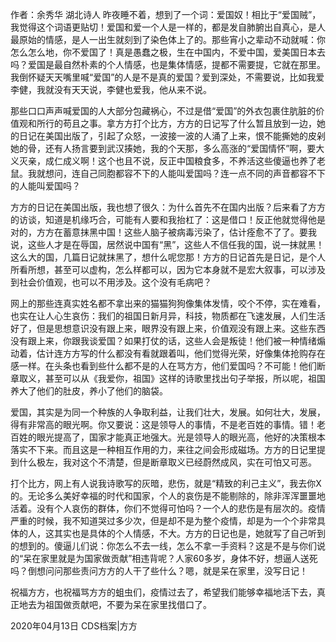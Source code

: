 作者：余秀华 湖北诗人 昨夜睡不着，想到了一个词：爱国奴！相比于“爱国贼”，我觉得这个词语更贴切！爱国和爱一个人是一样的，都是发自肺腑出自真心，是人最原始的情感，是人一出生就刻到了染色体上了的。那些宵小之辈动不动就喊：你怎么怎么地，你不爱国了！真是愚蠢之极，生在中国内，不爱中国，爱美国日本去吗？爱国是最自然朴素的个人情感，也是集体情感，提都不需要提，它就在那里。我倒怀疑天天嘴里喊“爱国”的人是不是真的爱国？爱到深处，不需要说，比如我爱李健，我就没有天天说，李健也爱我，他从来不说。

那些口口声声喊爱国的人大部分包藏祸心，不过是借“爱国”的外衣包裹住肮脏的价值观和所行的苟且之事。拿方方打个比方，方方的日记写了什么暂且放到一边，她的日记在美国出版了，引起了众怒，一波接一波的人涌了上来，恨不能撕她的皮剁她的骨，还有人扬言要到武汉揍她，我的个天那，多么高涨的“爱国情怀”啊，要大义灭亲，成仁成义啊！这个也且不说，反正中国粮食多，不养活这些傻逼也养了老鼠。我就想问，连自己同胞都容不下的人能叫爱国吗？连一点不同的声音都容不下的人能叫爱国吗？

方方的日记在美国出版，我也想了很久：为什么首先不在国内出版？后来看了方方的访谈，知道是机缘巧合，可能有人要和我抬杠了：这是借口！反正他就觉得他是对的，方方在蓄意抹黑中国！这些人脑子被病毒污染了，估计痊愈不了了。要我说，这些人才是在辱国，居然说中国有“黑”，这些人不信任我的国，说一抹就黑！这么大的国，几篇日记就抹黑了，想什么呢您那！方方的日记首先是日记，是个人所看所想，甚至可以虚构，怎么样都可以，因为它本身就不是宏大叙事，可以涉及到社会价值观，也可以不用涉及。这个没有毛病吧？

网上的那些连真实姓名都不拿出来的猫猫狗狗像集体发情，咬个不停，实在难看，也实在让人心生哀伤：我们的祖国日新月异，科技，物质都在飞速发展，人们生活好了，但是思想意识没有跟上来，眼界没有跟上来，价值观没有跟上来。这些东西没有跟上来，你跟我谈爱国？如果打仗的话，这些人会是叛徒！他们被一种情绪煽动着，估计连方方写的什么都没有看就跟着叫，他们觉得光荣，好像集体抢购存在感一样。在头条也看到些什么都不是的人在骂方方，他们爱国吗？不可能！他们断章取义，甚至可以从《我爱你，祖国》这样的诗歌里找出句子举报，所以呢，祖国养大了他们的肚皮，养小了他们的脑袋。

爱国，其实是为同一个种族的人争取利益，让我们壮大，发展。如何壮大，发展，得有非常高的眼光啊。你又要说：这是领导人的事情，不是老百姓的事情。错！老百姓的眼光提高了，国家才能真正地强大。光是领导人的眼光高，他好的决策根本落实不下来。而且这是一种相互作用的力，来往之间会形成磁场。方方的日记里提到什么极左，我对这个不清楚，但是断章取义已经蔚然成风，实在可怕又可恶。

打个比方，网上有人说我诗歌写的灰暗，悲伤，就是“精致的利己主义”，我去你X的。无论多么美好幸福的时代和国家，个人的哀伤是不能剔除的，除非浑浑噩噩地活着。没有个人哀伤的群体，你们不觉得可怕吗？一个人的悲伤是有层次的。疫情严重的时候，我不知道哭过多少次，但是却不是为整个疫情，却是为一个个非常具体的人，这其实也是具体的个人情感，不大。方方的日记也是，她就写了自己听到的想到的。傻逼儿们说：你怎么不去一线，怎么不拿一手资料？这是不是与你们说的“呆在家里就是为国家做贡献”相违背呢？人家60多岁，身体不好，想逼人送死吗？倒想问问那些责问方方的人干了些什么？嗯，就是呆在家里，没写日记！

祝福方方，也祝福骂方方的蛆虫们，疫情过去了，希望我们能够幸福地活下去，真正地去为祖国做贡献吧，不要为呆在家里找借口了。

2020年04月13日 CDS档案|方方


